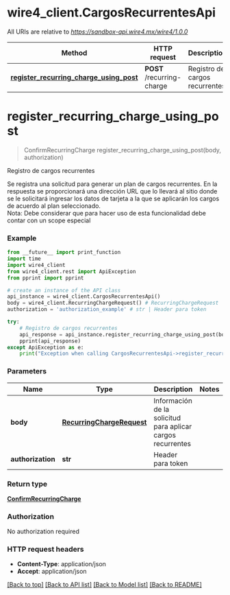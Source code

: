 # wire4_client.CargosRecurrentesApi

All URIs are relative to *https://sandbox-api.wire4.mx/wire4/1.0.0*

Method | HTTP request | Description
------------- | ------------- | -------------
[**register_recurring_charge_using_post**](CargosRecurrentesApi.md#register_recurring_charge_using_post) | **POST** /recurring-charge | Registro de cargos recurrentes

# **register_recurring_charge_using_post**
> ConfirmRecurringCharge register_recurring_charge_using_post(body, authorization)

Registro de cargos recurrentes

 Se registra una solicitud para generar un plan de cargos recurrentes. En la respuesta se proporcionará una dirección URL que lo llevará al sitio donde se le solicitará ingresar los datos de tarjeta a la que se aplicarán los cargos de acuerdo al plan seleccionado.<br> Nota: Debe considerar que para hacer uso de esta funcionalidad debe contar con un scope  especial

### Example
```python
from __future__ import print_function
import time
import wire4_client
from wire4_client.rest import ApiException
from pprint import pprint

# create an instance of the API class
api_instance = wire4_client.CargosRecurrentesApi()
body = wire4_client.RecurringChargeRequest() # RecurringChargeRequest | Información de la solicitud para aplicar cargos recurrentes
authorization = 'authorization_example' # str | Header para token

try:
    # Registro de cargos recurrentes
    api_response = api_instance.register_recurring_charge_using_post(body, authorization)
    pprint(api_response)
except ApiException as e:
    print("Exception when calling CargosRecurrentesApi->register_recurring_charge_using_post: %s\n" % e)
```

### Parameters

Name | Type | Description  | Notes
------------- | ------------- | ------------- | -------------
 **body** | [**RecurringChargeRequest**](RecurringChargeRequest.md)| Información de la solicitud para aplicar cargos recurrentes | 
 **authorization** | **str**| Header para token | 

### Return type

[**ConfirmRecurringCharge**](ConfirmRecurringCharge.md)

### Authorization

No authorization required

### HTTP request headers

 - **Content-Type**: application/json
 - **Accept**: application/json

[[Back to top]](#) [[Back to API list]](../README.md#documentation-for-api-endpoints) [[Back to Model list]](../README.md#documentation-for-models) [[Back to README]](../README.md)

